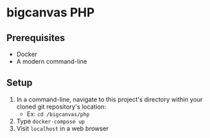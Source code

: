 # bigcanvas PHP

## Prerequisites

* Docker
* A modern command-line

## Setup

1. In a command-line, navigate to this project's directory within your cloned git repository's location:
    * Ex: `cd /bigcanvas/php`
2. Type `docker-compose up`
3. Visit `localhost` in a web browser
